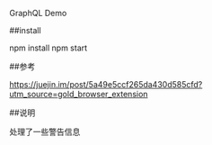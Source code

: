 GraphQL Demo

##install

npm install 
npm start

##参考

https://juejin.im/post/5a49e5ccf265da430d585cfd?utm_source=gold_browser_extension

##说明

处理了一些警告信息
